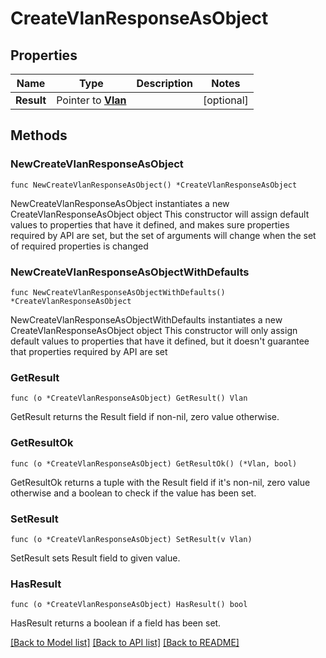 # CreateVlanResponseAsObject

## Properties

Name | Type | Description | Notes
------------ | ------------- | ------------- | -------------
**Result** | Pointer to [**Vlan**](Vlan.md) |  | [optional] 

## Methods

### NewCreateVlanResponseAsObject

`func NewCreateVlanResponseAsObject() *CreateVlanResponseAsObject`

NewCreateVlanResponseAsObject instantiates a new CreateVlanResponseAsObject object
This constructor will assign default values to properties that have it defined,
and makes sure properties required by API are set, but the set of arguments
will change when the set of required properties is changed

### NewCreateVlanResponseAsObjectWithDefaults

`func NewCreateVlanResponseAsObjectWithDefaults() *CreateVlanResponseAsObject`

NewCreateVlanResponseAsObjectWithDefaults instantiates a new CreateVlanResponseAsObject object
This constructor will only assign default values to properties that have it defined,
but it doesn't guarantee that properties required by API are set

### GetResult

`func (o *CreateVlanResponseAsObject) GetResult() Vlan`

GetResult returns the Result field if non-nil, zero value otherwise.

### GetResultOk

`func (o *CreateVlanResponseAsObject) GetResultOk() (*Vlan, bool)`

GetResultOk returns a tuple with the Result field if it's non-nil, zero value otherwise
and a boolean to check if the value has been set.

### SetResult

`func (o *CreateVlanResponseAsObject) SetResult(v Vlan)`

SetResult sets Result field to given value.

### HasResult

`func (o *CreateVlanResponseAsObject) HasResult() bool`

HasResult returns a boolean if a field has been set.


[[Back to Model list]](../README.md#documentation-for-models) [[Back to API list]](../README.md#documentation-for-api-endpoints) [[Back to README]](../README.md)


